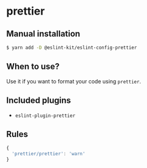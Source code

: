 # prettier

## Manual installation

```bash
$ yarn add -D @eslint-kit/eslint-config-prettier
```

## When to use?

Use it if you want to format your code using `prettier`.

## Included plugins

* `eslint-plugin-prettier`

## Rules

```javascript
{
  'prettier/prettier': 'warn'
}
```

